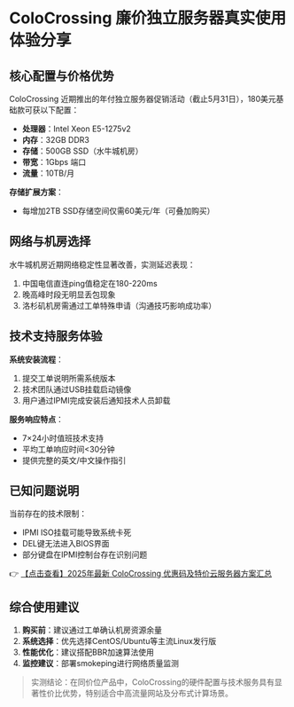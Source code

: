 # ColoCrossing 廉价独立服务器真实使用体验分享

## 核心配置与价格优势
ColoCrossing 近期推出的年付独立服务器促销活动（截止5月31日），180美元基础款可获以下配置：
- **处理器**：Intel Xeon E5-1275v2
- **内存**：32GB DDR3
- **存储**：500GB SSD（水牛城机房）
- **带宽**：1Gbps 端口
- **流量**：10TB/月

**存储扩展方案**：
- 每增加2TB SSD存储空间仅需60美元/年（可叠加购买）

## 网络与机房选择
水牛城机房近期网络稳定性显著改善，实测延迟表现：
1. 中国电信直连ping值稳定在180-220ms
2. 晚高峰时段无明显丢包现象
3. 洛杉矶机房需通过工单特殊申请（沟通技巧影响成功率）

## 技术支持服务体验
**系统安装流程**：
1. 提交工单说明所需系统版本
2. 技术团队通过USB挂载启动镜像
3. 用户通过IPMI完成安装后通知技术人员卸载

**服务响应特点**：
- 7×24小时值班技术支持
- 平均工单响应时间<30分钟
- 提供完整的英文/中文操作指引

## 已知问题说明
当前存在的技术限制：
- IPMI ISO挂载可能导致系统卡死
- DEL键无法进入BIOS界面
- 部分键盘在IPMI控制台存在识别问题

👉 [【点击查看】2025年最新 ColoCrossing 优惠码及特价云服务器方案汇总](https://bit.ly/ColoCrossing)

## 综合使用建议
1. **购买前**：建议通过工单确认机房资源余量
2. **系统选择**：优先选择CentOS/Ubuntu等主流Linux发行版
3. **性能优化**：建议搭配BBR加速算法使用
4. **监控建议**：部署smokeping进行网络质量监测

> 实测结论：在同价位产品中，ColoCrossing的硬件配置与技术服务具有显著性价比优势，特别适合中高流量网站及分布式计算场景。